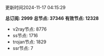 更新时间2024-11-17 04:15:29

**总订阅: 2999**
**总节点: 37346**
**有效节点: 12328**
- v2ray节点: 8776
- ss节点: 1716
- trojan节点: 1829
- ssr节点: 7
